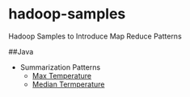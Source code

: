 hadoop-samples
==============

Hadoop Samples to Introduce Map Reduce Patterns

##Java

  + Summarization Patterns
    +  [Max Temperature](../../../hadoop-samples/java/hadoop-max-example/readme.md)
    +  [Median Termperature]()

 

